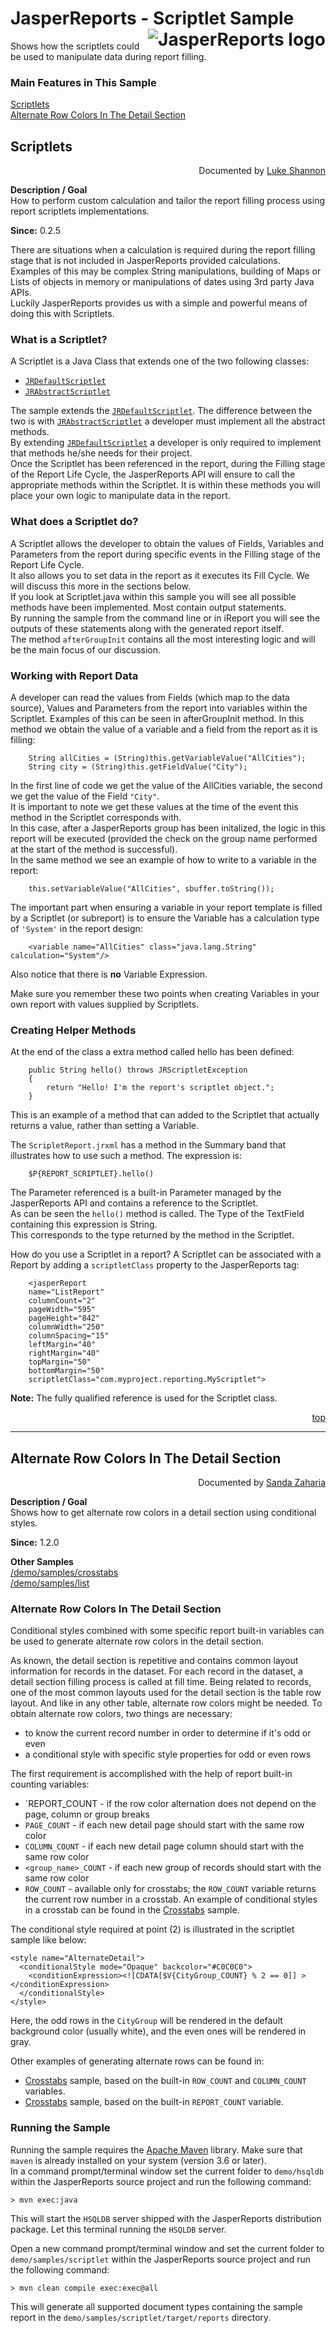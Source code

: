 
# JasperReports - Scriptlet Sample <img src="https://jasperreports.sourceforge.net/resources/jasperreports.svg" alt="JasperReports logo" align="right"/>

Shows how the scriptlets could be used to manipulate data during report filling.

### Main Features in This Sample

[Scriptlets](#scriptlets)\
[Alternate Row Colors In The Detail Section](#alternaterowcolor)

## <a name='scriptlets'>Scriptlets</a>
<div align="right">Documented by <a href='mailto:lshannon@users.sourceforge.net'>Luke Shannon</a></div>

**Description / Goal**\
How to perform custom calculation and tailor the report filling process using report scriptlets implementations.

**Since:** 0.2.5

There are situations when a calculation is required during the report filling stage that is not included in JasperReports provided calculations.\
Examples of this may be complex String manipulations, building of Maps or Lists of objects in memory or manipulations of dates using 3rd party Java APIs.\
Luckily JasperReports provides us with a simple and powerful means of doing this with Scriptlets.

### What is a Scriptlet?

A Scriptlet is a Java Class that extends one of the two following classes:
- [`JRDefaultScriptlet`](https://jasperreports.sourceforge.net/api/net/sf/jasperreports/engine/JRDefaultScriptlet.html)
- [`JRAbstractScriptlet`](https://jasperreports.sourceforge.net/api/net/sf/jasperreports/engine/JRAbstractScriptlet.html)

The sample extends the [`JRDefaultScriptlet`](https://jasperreports.sourceforge.net/api/net/sf/jasperreports/engine/JRDefaultScriptlet.html). The difference between the two is with [`JRAbstractScriptlet`](https://jasperreports.sourceforge.net/api/net/sf/jasperreports/engine/JRAbstractScriptlet.html) a developer must implement all the abstract methods.\
By extending [`JRDefaultScriptlet`](https://jasperreports.sourceforge.net/api/net/sf/jasperreports/engine/JRDefaultScriptlet.html) a developer is only required to implement that methods he/she needs for their project.\
Once the Scriptlet has been referenced in the report, during the Filling stage of the Report Life Cycle, the JasperReports API will ensure to call the appropriate methods within the Scriptlet.
It is within these methods you will place your own logic to manipulate data in the report. 

### What does a Scriptlet do?

A Scriptlet allows the developer to obtain the values of Fields, Variables and Parameters from the report during specific events in the Filling stage of the Report Life Cycle.\
It also allows you to set data in the report as it executes its Fill Cycle. We will discuss this more in the sections below.\
If you look at Scriptlet.java within this sample you will see all possible methods have been implemented. Most contain output statements.\
By running the sample from the command line or in iReport you will see the outputs of these statements along with the generated report itself.\
The method `afterGroupInit` contains all the most interesting logic and will be the main focus of our discussion.

### Working with Report Data

A developer can read the values from Fields (which map to the data source), Values and Parameters from the report into variables within the Scriptlet.
Examples of this can be seen in afterGroupInit method. In this method we obtain the value of a variable and a field from the report as it is filling:

```
    String allCities = (String)this.getVariableValue("AllCities");
	String city = (String)this.getFieldValue("City");
```

In the first line of code we get the value of the AllCities variable, the second we get the value of the Field `"City"`.\
It is important to note we get these values at the time of the event this method in the Scriptlet corresponds with.\
In this case, after a JasperReports group has been initalized, the logic in this report will be executed (provided the check on the group name performed at the start of the method is successful).\
In the same method we see an example of how to write to a variable in the report:

```
	this.setVariableValue("AllCities", sbuffer.toString());
```

The important part when ensuring a variable in your report template is filled by a Scriptlet (or subreport) is to ensure the Variable has a calculation type of `'System'` in the report design:

```
	<variable name="AllCities" class="java.lang.String" calculation="System"/>
```

Also notice that there is **no** Variable Expression.

Make sure you remember these two points when creating Variables in your own report with values supplied by Scriptlets.

### Creating Helper Methods

At the end of the class a extra method called hello has been defined:

```
	public String hello() throws JRScriptletException
	{
		return "Hello! I'm the report's scriptlet object.";
	}
```

This is an example of a method that can added to the Scriptlet that actually returns a value, rather than setting a Variable.

The `ScripletReport.jrxml` has a method in the Summary band that illustrates how to use such a method. The expression is:

```
	$P{REPORT_SCRIPTLET}.hello()
```

The Parameter referenced is a built-in Parameter managed by the JasperReports API and contains a reference to the Scriptlet.\
As can be seen the `hello()` method is called. The Type of the TextField containing this expression is String.\
This corresponds to the type returned by the method in the Scriptlet.

How do you use a Scriptlet in a report? A Scriptlet can be associated with a Report by adding a `scriptletClass` property to the JasperReports tag:

```
    <jasperReport
    name="ListReport"
    columnCount="2"
    pageWidth="595"
    pageHeight="842"
    columnWidth="250"
    columnSpacing="15"
    leftMargin="40"
    rightMargin="40"
    topMargin="50"
    bottomMargin="50"
    scriptletClass="com.myproject.reporting.MyScriptlet">
```

**Note:** The fully qualified reference is used for the Scriptlet class.

<div align="right"><a href='#top'>top</a></div>

---

## <a name='alternaterowcolor'>Alternate</a> Row Colors In The Detail Section
<div align="right">Documented by <a href='mailto:shertage@users.sourceforge.net'>Sanda Zaharia</a></div>

**Description / Goal**\
Shows how to get alternate row colors in a detail section using conditional styles.

**Since:** 1.2.0

**Other Samples**\
[/demo/samples/crosstabs](../crosstabs/README.md)\
[/demo/samples/list](../list/README.md)

### Alternate Row Colors In The Detail Section

Conditional styles combined with some specific report built-in variables can be used to generate alternate row colors in the detail section.

As known, the detail section is repetitive and contains common layout information for records in the dataset. For each record in the dataset, a detail section filling process is called at fill time. Being related to records, one of the most common layouts used for the detail section is the table row layout. And like in any other table, alternate row colors might be needed.
To obtain alternate row colors, two things are necessary:

- to know the current record number in order to determine if it's odd or even
- a conditional style with specific style properties for odd or even rows

The first requirement is accomplished with the help of report built-in counting variables:
- `REPORT_COUNT - if the row color alternation does not depend on the page, column or group breaks
- `PAGE_COUNT` - if each new detail page should start with the same row color
- `COLUMN_COUNT` - if each new detail page column should start with the same row color
- `<group_name>_COUNT` - if each new group of records should start with the same row color
- `ROW_COUNT` - available only for crosstabs; the `ROW_COUNT` variable returns the current row number in a crosstab. An example of conditional styles in a crosstab can be found in the [Crosstabs](../crosstabs/README.md) sample.

The conditional style required at point (2) is illustrated in the scriptlet sample like below:

```
<style name="AlternateDetail">
  <conditionalStyle mode="Opaque" backcolor="#C0C0C0">
    <conditionExpression><![CDATA[$V{CityGroup_COUNT} % 2 == 0]] ></conditionExpression>
  </conditionalStyle>
</style>
```

Here, the odd rows in the `CityGroup` will be rendered in the default background color (usually white), and the even ones will be rendered in gray.

Other examples of generating alternate rows can be found in:
- [Crosstabs](../crosstabs/README.md) sample, based on the built-in `ROW_COUNT` and `COLUMN_COUNT` variables.
- [Crosstabs](../crosstabs/README.md) sample, based on the built-in `REPORT_COUNT` variable.

### Running the Sample

Running the sample requires the [Apache Maven](https://maven.apache.org) library. Make sure that `maven` is already installed on your system (version 3.6 or later).\
In a command prompt/terminal window set the current folder to `demo/hsqldb` within the JasperReports source project and run the following command:

```
> mvn exec:java
```

This will start the `HSQLDB` server shipped with the JasperReports distribution package. Let this terminal running the `HSQLDB` server.

Open a new command prompt/terminal window and set the current folder to `demo/samples/scriptlet` within the JasperReports source project and run the following command:

```
> mvn clean compile exec:exec@all
```

This will generate all supported document types containing the sample report in the `demo/samples/scriptlet/target/reports` directory.
